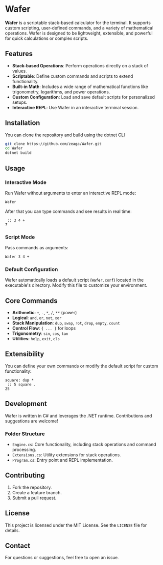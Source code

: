 # Wafer

**Wafer** is a scriptable stack-based calculator for the terminal. It supports custom scripting, user-defined commands, and a variety of mathematical operations. Wafer is designed to be lightweight, extensible, and powerful for quick calculations or complex scripts.

## Features

- **Stack-based Operations**: Perform operations directly on a stack of values.
- **Scriptable**: Define custom commands and scripts to extend functionality.
- **Built-in Math**: Includes a wide range of mathematical functions like trigonometry, logarithms, and power operations.
- **Custom Configuration**: Load and save default scripts for personalized setups.
- **Interactive REPL**: Use Wafer in an interactive terminal session.

## Installation

You can clone the repository and build using the dotnet CLI
```bash
git clone https://github.com/zeaga/Wafer.git
cd Wafer
dotnet build
```

## Usage

### Interactive Mode
Run Wafer without arguments to enter an interactive REPL mode:
```bash
Wafer
```
After that you can type commands and see results in real time:
```text
 :: 3 4 +
7
```

### Script Mode
Pass commands as arguments:
```bash
Wafer 3 4 +
```

### Default Configuration
Wafer automatically loads a default script (`Wafer.conf`) located in the executable's directory. Modify this file to customize your environment.

## Core Commands

- **Arithmetic**: `+`, `-`, `*`, `/`, `**` (power)
- **Logical**: `and`, `or`, `not`, `xor`
- **Stack Manipulation**: `dup`, `swap`, `rot`, `drop`, `empty`, `count`
- **Control Flow**: `{ ... }` for loops
- **Trigonometry**: `sin`, `cos`, `tan`
- **Utilities**: `help`, `exit`, `cls`

## Extensibility

You can define your own commands or modify the default script for custom functionality:
```text
square: dup *
 :: 5 square .
25
```

## Development

Wafer is written in C# and leverages the .NET runtime. Contributions and suggestions are welcome!

### Folder Structure

- `Engine.cs`: Core functionality, including stack operations and command processing.
- `Extensions.cs`: Utility extensions for stack operations.
- `Program.cs`: Entry point and REPL implementation.

## Contributing

1. Fork the repository.
2. Create a feature branch.
3. Submit a pull request.

## License

This project is licensed under the MIT License. See the `LICENSE` file for details.

## Contact

For questions or suggestions, feel free to open an issue.